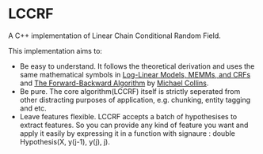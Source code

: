 LCCRF
=====

A C++ implementation of Linear Chain Conditional Random Field. 

This implementation aims to:

* Be easy to understand. It follows the theoretical derivation and uses the same mathematical symbols in [Log-Linear Models, MEMMs, and CRFs](http://www.cs.columbia.edu/~mcollins/crf.pdf) and [The Forward-Backward Algorithm](http://www.cs.columbia.edu/~mcollins/fb.pdf) by [Michael Collins](http://www.cs.columbia.edu/~mcollins/).
* Be pure. The core algorithm(LCCRF) itself is strictly seperated from other distracting purposes of application, e.g. chunking, entity tagging and etc.
* Leave features flexible. LCCRF accepts a batch of hypothesises to extract features. So you can provide any kind of feature you want and apply it easily by expressing it in a function with signaure : double Hypothesis(X, y(j-1), y(j), j).

